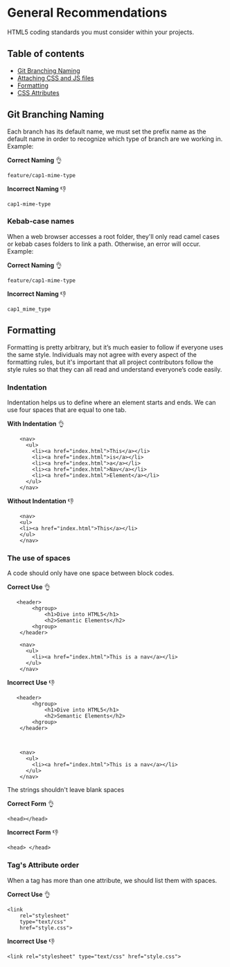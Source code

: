 General Recommendations
=====================

HTML5 coding standards you must consider within your projects.

## Table of contents

- [Git Branching Naming](#General-recommendations)
- [Attaching CSS and JS files](attaching-css-and-js-files/README.md)
- [Formatting](#Formatting)
- [CSS Attributes](css-attributes/README.md)

## Git Branching Naming

Each branch has its default name, we must set the prefix name as the default name in order to recognize which type of branch are we working in. Example:

**Correct Naming** :ok_hand:

``` feature/cap1-mime-type  ``` 

**Incorrect Naming** :-1:

``` cap1-mime-type  ``` 

### Kebab-case names

When a web browser accesses a root folder, they'll only read camel cases or kebab cases folders to link a path. Otherwise, an error will occur. Example:

**Correct Naming** :ok_hand:

``` feature/cap1-mime-type  ``` 

**Incorrect Naming** :-1:

``` cap1_mime_type  ``` 

## Formatting

Formatting is pretty arbitrary, but it’s much easier to follow if everyone uses the same style. Individuals may not agree with every aspect of the formatting rules, but it's important that all project contributors follow the style rules so that they can all read and understand everyone’s code easily.

### Indentation

Indentation helps us to define where an element starts and ends. We can use four spaces that are equal to one tab.

**With Indentation** :ok_hand:

```
    <nav>
      <ul>
        <li><a href="index.html">This</a></li>
        <li><a href="index.html">is</a></li>
        <li><a href="index.html">a</a></li>
        <li><a href="index.html">Nav</a></li>
        <li><a href="index.html">Element</a></li>
      </ul>
    </nav>
```

**Without Indentation** :-1:
```
    <nav>
    <ul>
    <li><a href="index.html">This</a></li>
    </ul>
    </nav>
```

### The use of spaces

A code should only have one space between block codes.

**Correct Use** :ok_hand:
```
   <header>
        <hgroup>
            <h1>Dive into HTML5</h1>
            <h2>Semantic Elements</h2>
        <hgroup>
    </header>

    <nav>
      <ul>
        <li><a href="index.html">This is a nav</a></li>
      </ul>
    </nav>
```

**Incorrect Use** :-1:
```
   <header>
        <hgroup>
            <h1>Dive into HTML5</h1>
            <h2>Semantic Elements</h2>
        <hgroup>
    </header>



    <nav>
      <ul>
        <li><a href="index.html">This is a nav</a></li>
      </ul>
    </nav>
```

The strings shouldn't leave blank spaces

**Correct Form** :ok_hand:

```<head></head>```

**Incorrect Form** :-1:

```<head> </head>```

### Tag's Attribute order

When a tag has more than one attribute, we should list them with spaces.

**Correct Use** :ok_hand:
```
<link 
    rel="stylesheet" 
    type="text/css" 
    href="style.css">
```

**Incorrect Use** :-1:
```
<link rel="stylesheet" type="text/css" href="style.css">
```

